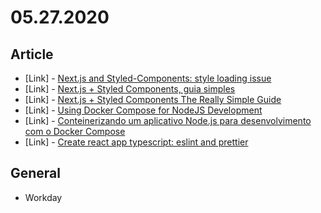 # 05.27.2020

## Article

- \[Link\] - [Next.js and Styled-Components: style loading issue](https://dev.to/rsanchezp/next-js-and-styled-components-style-loading-issue-3i68)
- \[Link\] - [Next.js + Styled Components, guia simples](https://segredo.dev/next-js-styled-components/)
- \[Link\] - [Next.js + Styled Components The Really Simple Guide](https://dev.to/aprietof/nextjs--styled-components-the-really-simple-guide----101c)
- \[Link\] - [Using Docker Compose for NodeJS Development](https://rollout.io/blog/using-docker-compose-for-nodejs-development/)
- \[Link\] - [Conteinerizando um aplicativo Node.js para desenvolvimento com o Docker Compose](https://www.digitalocean.com/community/tutorials/containerizing-a-node-js-application-for-development-with-docker-compose-pt)
- \[Link\] - [Create react app typescript: eslint and prettier](https://medium.com/@feralamillo/create-react-app-typescript-eslint-and-prettier-699277b0b913)

## General

- Workday
